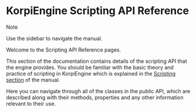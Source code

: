 ﻿# KorpiEngine Scripting API Reference

> [!NOTE]
> Use the sidebar to navigate the manual.

Welcome to the Scripting API Reference pages.

This section of the documentation contains details of the scripting API that the engine provides. You should be familiar with the basic theory and practice of scripting in KorpiEngine which is explained in the [Scripting section](~/manual/scripting.md) of the manual.

Here you can navigate through all of the classes in the public API, which are described along with their methods, properties and any other information relevant to their use.